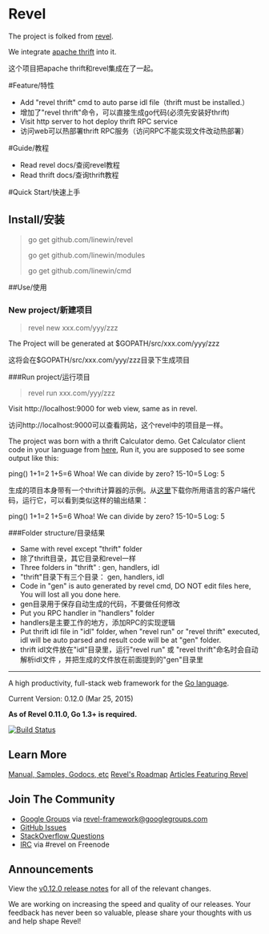 # Revel
The project is folked from [revel](https://github.com/revel/revel).


We integrate [apache thrift](https://thrift.apache.org/) into it.

这个项目把apache thrift和revel集成在了一起。

#Feature/特性
* Add "revel thrift" cmd to auto parse idl file（thrift must be installed.）
* 增加了"revel thrift"命令，可以直接生成go代码(必须先安装好thrift)
* Visit http server to hot deploy thrift RPC service
* 访问web可以热部署thrift RPC服务（访问RPC不能实现文件改动热部署）


#Guide/教程

* Read revel docs/查阅revel教程
* Read thrift docs/查询thrift教程

#Quick Start/快速上手
## Install/安装
>go get github.com/linewin/revel
>
>go get github.com/linewin/modules
>
>go get github.com/linewin/cmd

##Use/使用
### New project/新建项目
> revel new xxx.com/yyy/zzz

The Project will be generated at $GOPATH/src/xxx.com/yyy/zzz

这将会在$GOPATH/src/xxx.com/yyy/zzz目录下生成项目

###Run project/运行项目
>revel run xxx.com/yyy/zzz

Visit http://localhost:9000 for web view, same as in revel.

访问http://localhost:9000可以查看网站，这个revel中的项目是一样。

The project was born with a thrift Calculator demo. Get Calculator client code in your language from [here](https://git1-us-west.apache.org/repos/asf?p=thrift.git;a=tree;f=tutorial), Run it, you are supposed to see some output like this:

ping() 1+1=2 1+5=6 Whoa! We can divide by zero? 15-10=5 Log: 5 

生成的项目本身带有一个thrift计算器的示例。从[这里](https://git1-us-west.apache.org/repos/asf?p=thrift.git;a=tree;f=tutorial)下载你所用语言的客户端代码，运行它，可以看到类似这样的输出结果：

ping() 1+1=2 1+5=6 Whoa! We can divide by zero? 15-10=5 Log: 5 

###Folder structure/目录结果

* Same with revel except "thrift" folder
* 除了thrift目录，其它目录和revel一样
* Three folders in "thrift" : gen, handlers, idl
* "thrift"目录下有三个目录： gen, handlers, idl
* Code in "gen" is auto generated by revel cmd, DO NOT edit files here, You will lost all you done here.
* gen目录用于保存自动生成的代码，不要做任何修改
* Put you RPC handler in "handlers" folder
* handlers是主要工作的地方，添加RPC的实现逻辑
* Put thrift idl file in "idl" folder, when "revel run" or "revel thrift" executed, idl will be auto parsed and result code will be at "gen" folder.
* thrift idl文件放在"idl"目录里，运行"revel run" 或 "revel thrift"命名时会自动解析idl文件 ，并把生成的文件放在前面提到的"gen"目录里



----
A high productivity, full-stack web framework for the [Go language](http://www.golang.org).

Current Version: 0.12.0 (Mar 25, 2015)

**As of Revel 0.11.0, Go 1.3+ is required.**

[![Build Status](https://secure.travis-ci.org/revel/revel.svg?branch=master)](http://travis-ci.org/revel/revel)

## Learn More

[Manual, Samples, Godocs, etc](http://revel.github.com)
[Revel's Roadmap](https://github.com/revel/revel/wiki/Roadmap)
[Articles Featuring Revel](https://github.com/revel/revel/wiki/Articles)

## Join The Community

* [Google Groups](https://groups.google.com/forum/#!forum/revel-framework) via [revel-framework@googlegroups.com](mailto:revel-framework@googlegroups.com)
* [GitHub Issues](https://github.com/revel/revel/issues)
* [StackOverflow Questions](http://stackoverflow.com/questions/tagged/revel)
* [IRC](http://webchat.freenode.net/?channels=%23revel&uio=d4) via #revel on Freenode

## Announcements

View the [v0.12.0 release notes](https://github.com/revel/revel/releases/tag/v0.12.0)
for all of the relevant changes.

We are working on increasing the speed and quality of our releases. Your feedback has never been so valuable, please share your thoughts with us and help shape Revel!
